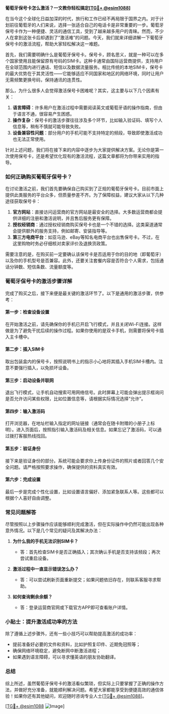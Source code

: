 **葡萄牙保号卡怎么激活？一文教你轻松搞定[[TG💪+ @esim1088](https://t.me/s/esim1088)]**

在当今这个全球化日益加深的时代，旅行和工作已经不再局限于国界之内。对于计划前往葡萄牙的人们来说，选择一张适合自己的电话卡是非常重要的一步。葡萄牙保号卡作为一种便捷、灵活的通信工具，受到了越来越多用户的青睐。然而，不少人在拿到这张卡后却遇到了“激活难”的问题。今天，我们就来详细讲解一下葡萄牙保号卡的激活流程，帮助大家轻松解决这一难题。

首先，我们需要明确什么是葡萄牙保号卡。保号卡，顾名思义，就是一种可以在多个国家使用且能保留原有号码的SIM卡。这种卡通常由国际运营商提供，支持用户在全球范围内进行通话、短信以及数据流量服务。相比传统的本地SIM卡，保号卡的最大优势在于其灵活性——它能够适应不同国家和地区的网络环境，同时让用户无需频繁更换号码，保持通讯的连贯性。

那么，为什么很多人会觉得激活保号卡困难呢？其实，这主要与以下几个因素有关：

1. **语言障碍**：许多用户在激活过程中需要阅读英文或葡萄牙语的操作指南，但由于语言不通，很容易产生困惑。
2. **操作复杂**：保号卡的激活步骤往往涉及多个环节，比如输入验证码、填写个人信息等，稍有不慎就可能导致失败。
3. **设备兼容性问题**：部分用户的手机可能不支持特定的频段，导致即使激活成功也无法正常使用。

针对上述问题，我们将在接下来的内容中逐步为大家提供解决方案。无论你是第一次使用保号卡，还是希望优化现有的激活流程，这篇文章都将为你带来实用的指导。

### 如何正确购买葡萄牙保号卡？

在讨论激活之前，我们首先要确保自己购买到了正规的葡萄牙保号卡。目前市面上提供此类服务的平台众多，但质量参差不齐。为了保障权益，建议大家从以下几种途径获取保号卡：

1. **官方网站**：直接访问运营商的官方网站是最安全的选择。大多数运营商都会提供详细的注册和激活说明，并且售后服务更有保障。
2. **授权经销商**：通过授权经销商购买保号卡也是一个不错的选择。这类渠道通常会提供额外的服务支持，例如邮寄、安装指导等。
3. **第三方电商平台**：如亚马逊、eBay等知名电商平台也出售保号卡。不过，在这里购物时务必仔细核对卖家评价及退换货政策。

需要注意的是，在购买前一定要确认该保号卡是否适用于你的目的地（即葡萄牙）以及你的手机型号是否兼容。此外，还要关注套餐内容是否符合个人需求，包括通话分钟数、短信条数、流量额度等。

### 葡萄牙保号卡的激活步骤详解

完成了购买之后，接下来便是最关键的激活环节了。以下是通用的激活步骤，供参考：

#### 第一步：检查设备设置
在开始激活之前，请先确保你的手机已开启飞行模式，并且关闭Wi-Fi连接。这样做是为了避免干扰后续的操作过程。如果你使用的是双卡手机，则需要将保号卡插入主卡槽中。

#### 第二步：插入SIM卡
取出包装盒内的保号卡，按照说明书上的指示小心地将其插入手机SIM卡槽内。注意不要强行插入，以免损坏设备。

#### 第三步：启动设备并联网
退出飞行模式，让手机自动搜索可用网络信号。此时屏幕上可能会弹出提示框询问是否允许访问某些权限，比如位置信息等，请根据实际情况选择“允许”。

#### 第四步：输入激活码
打开浏览器，在地址栏输入指定的网址链接（通常会在随卡附赠的小册子上标明）。进入页面后，按照指引输入激活码及相关信息。如果忘记了激活码，可以通过拨打客服热线找回。

#### 第五步：验证身份
接下来是验证身份的部分。系统可能会要求你上传身份证件的照片或者回答几个安全问题。请严格按照要求操作，确保提供的资料真实有效。

#### 第六步：完成设置
最后一步是完成个性化设置，比如设置语言偏好、添加紧急联系人等。这些都可以根据个人喜好自由调整。

### 常见问题解答

尽管按照以上步骤操作应该能够顺利完成激活，但在实际操作中仍然可能出现各种意外情况。以下是几个常见的疑问及其解决办法：

1. **为什么我的手机无法识别SIM卡？**
   - 答：首先检查SIM卡是否正确插入；其次确认手机是否支持该频段；再次尝试重启设备。

2. **激活过程中一直显示错误怎么办？**
   - 答：可以尝试刷新页面重新提交；如果问题依旧存在，则联系客服寻求帮助。

3. **如何查询剩余余额？**
   - 答：登录运营商官网或下载官方APP即可查看账户详情。

### 小贴士：提升激活成功率的方法

除了遵循上述步骤外，还有一些小技巧可以帮助提高激活的成功率：

- 提前准备好必要的文件和资料，比如护照复印件、近期免冠照等；
- 确保网络环境稳定，避免断网中断激活进程；
- 如果遇到语言障碍，可以寻求懂英语的朋友协助翻译。

### 总结

综上所述，虽然葡萄牙保号卡的激活看似繁琐，但实际上只要掌握了正确的操作方法，并做好充分准备，就能顺利解决问题。希望大家都能享受到便捷高效的通信体验！如果你还有其他疑问，欢迎随时咨询专业人士[[TG💪+ @esim1088](https://t.me/s/esim1088)]。

[[TG💪+ @esim1088](https://t.me/s/esim1088) ![Image](https://i.postimg.cc/4NQfJmqS/Snipaste-2025-05-13-00-14-12.png)]